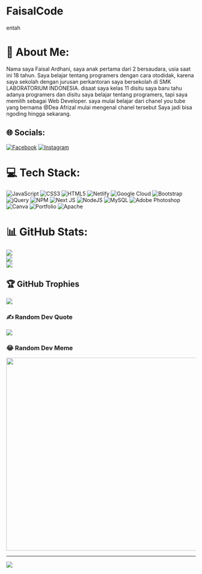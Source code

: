 # FaisalCode
entah
# 💫 About Me:
Nama saya Faisal Ardhani, saya anak pertama dari 2 bersaudara, usia saat ini 18 tahun. Saya belajar tentang programers dengan cara otodidak, karena saya sekolah dengan jurusan perkantoran saya bersekolah di SMK LABORATORIUM INDONESIA. disaat saya kelas 11 disitu saya baru tahu adanya programers dan disitu saya belajar tentang programers, tapi saya memilih sebagai Web Developer. saya mulai belajar dari chanel you tube yang bernama @Dea Afrizal mulai mengenal chanel tersebut Saya jadi bisa ngoding hingga sekarang.


## 🌐 Socials:
[![Facebook](https://img.shields.io/badge/Facebook-%231877F2.svg?logo=Facebook&logoColor=white)](https://facebook.com/Faisal) [![Instagram](https://img.shields.io/badge/Instagram-%23E4405F.svg?logo=Instagram&logoColor=white)](https://instagram.com/_ardhni) 

# 💻 Tech Stack:
![JavaScript](https://img.shields.io/badge/javascript-%23323330.svg?style=for-the-badge&logo=javascript&logoColor=%23F7DF1E) ![CSS3](https://img.shields.io/badge/css3-%231572B6.svg?style=for-the-badge&logo=css3&logoColor=white) ![HTML5](https://img.shields.io/badge/html5-%23E34F26.svg?style=for-the-badge&logo=html5&logoColor=white) ![Netlify](https://img.shields.io/badge/netlify-%23000000.svg?style=for-the-badge&logo=netlify&logoColor=#00C7B7) ![Google Cloud](https://img.shields.io/badge/Google%20Cloud-%234285F4.svg?style=for-the-badge&logo=google-cloud&logoColor=white) ![Bootstrap](https://img.shields.io/badge/bootstrap-%23563D7C.svg?style=for-the-badge&logo=bootstrap&logoColor=white) ![jQuery](https://img.shields.io/badge/jquery-%230769AD.svg?style=for-the-badge&logo=jquery&logoColor=white) ![NPM](https://img.shields.io/badge/NPM-%23000000.svg?style=for-the-badge&logo=npm&logoColor=white) ![Next JS](https://img.shields.io/badge/Next-black?style=for-the-badge&logo=next.js&logoColor=white) ![NodeJS](https://img.shields.io/badge/node.js-6DA55F?style=for-the-badge&logo=node.js&logoColor=white) ![MySQL](https://img.shields.io/badge/mysql-%2300f.svg?style=for-the-badge&logo=mysql&logoColor=white) ![Adobe Photoshop](https://img.shields.io/badge/adobephotoshop-%2331A8FF.svg?style=for-the-badge&logo=adobephotoshop&logoColor=white) ![Canva](https://img.shields.io/badge/Canva-%2300C4CC.svg?style=for-the-badge&logo=Canva&logoColor=white) ![Portfolio](https://img.shields.io/badge/Portfolio-%23000000.svg?style=for-the-badge&logo=firefox&logoColor=#FF7139) ![Apache](https://img.shields.io/badge/apache-%23D42029.svg?style=for-the-badge&logo=apache&logoColor=white)
# 📊 GitHub Stats:
![](https://github-readme-stats.vercel.app/api?username=Peoplex04&theme=dark&hide_border=false&include_all_commits=false&count_private=false)<br/>
![](https://github-readme-streak-stats.herokuapp.com/?user=Peoplex04&theme=dark&hide_border=false)<br/>
![](https://github-readme-stats.vercel.app/api/top-langs/?username=Peoplex04&theme=dark&hide_border=false&include_all_commits=false&count_private=false&layout=compact)

## 🏆 GitHub Trophies
![](https://github-profile-trophy.vercel.app/?username=Peoplex04&theme=onedark&no-frame=false&no-bg=true&margin-w=4)

### ✍️ Random Dev Quote
![](https://quotes-github-readme.vercel.app/api?type=horizontal&theme=radical)

### 😂 Random Dev Meme
<img src="https://random-memer.herokuapp.com/" width="512px"/>

---
[![](https://visitcount.itsvg.in/api?id=Peoplex04&icon=2&color=0)](https://visitcount.itsvg.in)

<!-- Proudly created with GPRM ( https://gprm.itsvg.in ) -->
